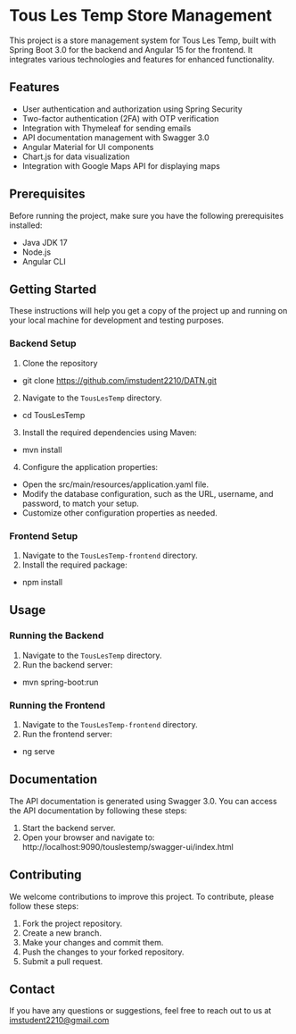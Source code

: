# Tous Les Temp Store Management

This project is a store management system for Tous Les Temp, built with Spring Boot 3.0 for the backend and Angular 15 for the frontend. It integrates various technologies and features for enhanced functionality.

## Features

- User authentication and authorization using Spring Security
- Two-factor authentication (2FA) with OTP verification
- Integration with Thymeleaf for sending emails
- API documentation management with Swagger 3.0
- Angular Material for UI components
- Chart.js for data visualization
- Integration with Google Maps API for displaying maps

## Prerequisites

Before running the project, make sure you have the following prerequisites installed:

- Java JDK 17
- Node.js
- Angular CLI

## Getting Started

These instructions will help you get a copy of the project up and running on your local machine for development and testing purposes.

### Backend Setup

1. Clone the repository 
  - git clone https://github.com/imstudent2210/DATN.git
2. Navigate to the `TousLesTemp` directory.
  - cd TousLesTemp
3. Install the required dependencies using Maven:
  - mvn install
4. Configure the application properties:
  - Open the src/main/resources/application.yaml file.
  - Modify the database configuration, such as the URL, username, and password, to match your setup.
  - Customize other configuration properties as needed.

### Frontend Setup

1. Navigate to the `TousLesTemp-frontend` directory.
2. Install the required package:
  - npm install

## Usage

### Running the Backend

1. Navigate to the `TousLesTemp` directory.
2. Run the backend server: 
  - mvn spring-boot:run

### Running the Frontend

1. Navigate to the `TousLesTemp-frontend` directory.
2. Run the frontend server:
  - ng serve

## Documentation

The API documentation is generated using Swagger 3.0. You can access the API documentation by following these steps:

1. Start the backend server.
2. Open your browser and navigate to: http://localhost:9090/touslestemp/swagger-ui/index.html

## Contributing

We welcome contributions to improve this project. To contribute, please follow these steps:

1. Fork the project repository.
2. Create a new branch.
3. Make your changes and commit them.
4. Push the changes to your forked repository.
5. Submit a pull request.

## Contact

If you have any questions or suggestions, feel free to reach out to us at imstudent2210@gmail.com
